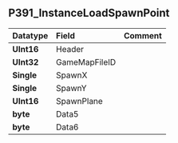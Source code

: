 ## P391\_InstanceLoadSpawnPoint ##
| **Datatype** | **Field** | **Comment** |
|:-------------|:----------|:------------|
| **UInt16** | Header |  |
| **UInt32** | GameMapFileID |  |
| **Single** | SpawnX |  |
| **Single** | SpawnY |  |
| **UInt16** | SpawnPlane |  |
| **byte** | Data5 |  |
| **byte** | Data6 |  |